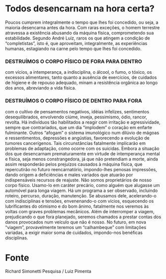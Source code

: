 # Todos desencarnam na hora certa?

Poucos cumprem integralmente o tempo que lhes foi concedido, ou seja, a maioria desencarna antes da hora. Com raras exceções, o homem terrestre atravessa a existência abusando da máquina física, comprometendo sua estabilidade. Segundo André Luiz, raros os que atingem a condição de “completistas”, isto é, que aproveitam, integralmente, as experiências humanas, estagiando na carne pelo tempo que lhes foi concedido. 

### DESTRUÍMOS O CORPO FÍSICO DE FORA PARA DENTRO 
com vícios, a intemperança, a indisciplina, o álcool, o fumo, o tóxico, os excessos alimentares, tanto quanto a ausência de exercícios, de cuidados de higiene e de repouso adequado, minam a resistência orgânica ao longo dos anos, abreviando a vida física.

### DESTRUÍMOS O CORPO FÍSICO DE DENTRO PARA FORA 
com o cultivo de pensamentos negativos, idéias infelizes, sentimentos desequilibrados, envolvendo ciúme, inveja, pessimismo, ódio, rancor, revolta. Há indivíduos tão habilitados a reagir com irritação e agressividade, sempre que contrariados, que um dia “implodem” o coração em enfarte fulminante. Outros “afogam” o sistema imunológico num dilúvio de mágoas e ressentimentos, depressões e angústias, favorecendo a evolução de tumores cancerígenos.
Tais circunstâncias fatalmente implicarão em problemas de adaptação, como ocorre com os suicidas. Embora a situação dos que desencarnam prematuramente em virtude de intemperança mental e física, seja menos constrangedora, já que não pretendiam a morte, ainda assim responderão pelos prejuízos causados à máquina física, que repercutirão no futuro reencarnatório, impondo-lhes penosas impressões, dando origem a deficiências e males variados que atuarão por indispensáveis recursos de reajuste.
Não somos proprietários de nosso corpo físico. Usamo-lo em caráter precário, como alguém que alugasse um automóvel para longa viagem. Há um programa a ser observado, incluindo roteiro, percurso, duração, manutenção. Se abusamos dele, acelerando-o com indisciplinas e tensões, envenenando-o com vícios, esquecendo os lubrificantes do otimismo e do bom ânimo, fatalmente nos veremos às voltas com graves problemas mecânicos.
Além de interromper a viagem, prejudicando o que fora planejado, seremos chamados a prestar contas dos danos provocados num veículo que não é nosso.
No futuro, em nova “viagem”, provavelmente teremos um “calhambeque” com limitações variadas, a exigir maior soma de cuidados, impondo-nos benéficas disciplinas.

# Fonte
Richard Simonetti
Pesquisa / Luiz Pimenta 
